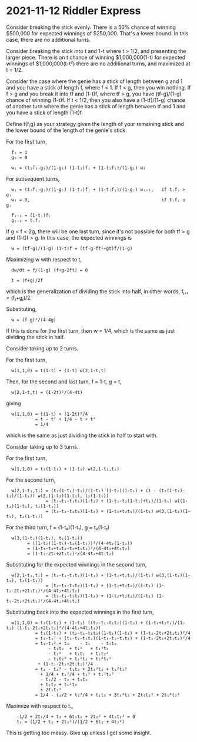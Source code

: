 2021-11-12 Riddler Express
==========================
Consider breaking the stick evenly.  There is a 50% chance of winning $500,000
for expected winnings of $250,000.  That's a lower bound.  In this case,
there are no additional turns.

Consider breaking the stick into t and 1-t where t > 1/2, and presenting the
larger piece.  There is an t chance of winning $1,000,000(1-t) for expected
winnings of $1,000,000(t-t²) there are no additional turns, and maximized
at t = 1/2.

Consider the case where the genie has a stick of length between g and 1 and
you have a stick of length f, where f < 1.  If f < g, then you win nothing.
If f > g and you break it into tf and (1-t)f, where tf > g, you have
(tf-g)/(1-g) chance of winning (1-t)f.  If t < 1/2, then you also have a
(1-tf)/(1-g) chance of another turn where the genie has a stick of length
between tf and 1 and you have a stick of length (1-t)f.

Define t(f,g) as your strategy given the length of your remaining stick and
the lower bound of the length of the genie's stick.

For the first turn,
```
  f₁ = 1
  g₁ = 0

  w₁ = (t₁f₁-g₁)/(1-g₁) (1-t₁)f₁ + (1-t₁f₁)/(1-g₁) w₂
```
For subsequent turns,
```
  wⱼ = (tⱼfⱼ-gⱼ)/(1-gⱼ) (1-tⱼ)fⱼ + (1-tⱼfⱼ)/(1-gⱼ) wⱼ₊₁,   if tⱼfⱼ > gⱼ
  wⱼ = 0,                                                  if tⱼfⱼ ≤ gⱼ

  fⱼ₊₁ = (1-tⱼ)fⱼ
  gⱼ₊₁ = tⱼfⱼ
```

If g < f < 2g, there will be one last turn, since it's not possible for both
tf > g and (1-t)f > g.  In this case, the expected winnings is
```
  w = (tf-g)/(1-g) (1-t)f = (tf-g-ft²+gt)f/(1-g)
```
Maximizing w with respect to t,
```
  dw/dt = f/(1-g) (f+g-2ft) = 0

  t = (f+g)/2f
```
which is the generalization of dividing the stick into half, in other words,
fⱼ₊₁ = (fⱼ+gⱼ)/2.

Substituting,
```
  w = (f-g)²/(4-4g)
```
If this is done for the first turn, then w = 1/4, which is the same as
just dividing the stick in half.

Consider taking up to 2 turns.

For the first turn,
```
  w(1,1,0) = t(1-t) + (1-t) w(2,1-t,t)
```
Then, for the second and last turn, f = 1-t, g = t,
```
  w(2,1-t,t) = (1-2t)²/(4-4t)
```
giving
```
  w(1,1,0) = t(1-t) + (1-2t)²/4
           = t - t² + 1/4 - t + t²
           = 1/4
```
which is the same as just dividing the stick in half to start with.

Consider taking up to 3 turns.

For the first turn,
```
  w(1,1,0) = t₁(1-t₁) + (1-t₁) w(2,1-t₁,t₁)
```
For the second turn,
```
  w(2,1-t₁,t₁) = (t₂(1-t₁)-t₁)/(1-t₁) (1-t₂)(1-t₁) + (1 - (t₂(1-t₁)-t₁)/(1-t₁)) w(3,(1-t₂)(1-t₁), t₂(1-t₁))
               = (t₂-t₁-t₁t₂)(1-t₂) + (1-t₁-t₂(1-t₁)+t₁)/(1-t₁) w((1-t₂)(1-t₁), t₂(1-t₁))
               = (t₂-t₁-t₁t₂)(1-t₂) + (1-t₂+t₂t₁)/(1-t₁) w(3,(1-t₂)(1-t₁), t₂(1-t₁))
```
For the third turn, f = (1-t₂)(1-t₁), g = t₂(1-t₁)
```
  w(3,(1-t₂)(1-t₁), t₂(1-t₁))
        = ((1-t₂)(1-t₁)-t₂(1-t₁))²/(4-4t₂(1-t₁))
        = (1-t₁-t₂+t₁t₂-t₂+t₁t₂)²/(4-4t₂+4t₁t₂)
        = (1-t₁-2t₂+2t₁t₂)²/(4-4t₂+4t₁t₂)
```
Substituting for the expected winnings in the second turn,
```
  w(2,1-t₁,t₁) = (t₂-t₁-t₁t₂)(1-t₂) + (1-t₂+t₂t₁)/(1-t₁) w(3,(1-t₂)(1-t₁), t₂(1-t₁))
               = (t₂-t₁-t₁t₂)(1-t₂) + (1-t₂+t₂t₁)/(1-t₁) (1-t₁-2t₂+2t₁t₂)²/(4-4t₂+4t₁t₂)
               = (t₂-t₁-t₁t₂)(1-t₂) + (1-t₂+t₂t₁)/(1-t₁) (1-t₁-2t₂+2t₁t₂)²/(4-4t₂+4t₁t₂)
```
Substituting back into the expected winnings in the first turn,
```
  w(1,1,0) = t₁(1-t₁) + (1-t₁) ((t₂-t₁-t₁t₂)(1-t₂) + (1-t₂+t₂t₁)/(1-t₁) (1-t₁-2t₂+2t₁t₂)²/(4-4t₂+4t₁t₂))
           = t₁(1-t₁) + (t₂-t₁-t₁t₂)(1-t₁)(1-t₂) + (1-t₁-2t₂+2t₁t₂)²/4
           = t₁-t₁² + (t₂-t₁-t₁t₂)(1-t₁-t₂-t₁t₂) + (1-t₁-2t₂+2t₁t₂)²/4
           = t₁-t₁² + t₂    - t₁    - t₁t₂
	            - t₁t₂  + t₁²   + t₁²t₂
	            - t₂²   + t₁t₂  + t₁t₂²
	            - t₁t₂² + t₁²t₂ + t₁²t₂²
		    + (1-t₁-2t₂+2t₁t₂)²/4
           = t₂ - t₂² - t₁t₂ + 2t₁²t₂ + t₁²t₂²
             + 1/4 + t₁²/4 + t₂² + t₁²t₂²
             - t₁/2 - t₂ + t₁t₂
             + t₁t₂ + t₁²t₂
             + 2t₁t₂²
           = 1/4 - t₁/2 + t₁²/4 + t₁t₂ + 3t₁²t₂ + 2t₁t₂² + 2t₁²t₂²
```
Maximize with respect to t₁,
```
    -1/2 + 2t₁/4 + t₂ + 6t₁t₂ + 2t₂² + 4t₁t₂² = 0
    t₁ = (1/2 + t₂ + 2t₂²)/(1/2 + 6t₂ + 4t₂²)
```
This is getting too messy.  Give up unless I get some insight.
